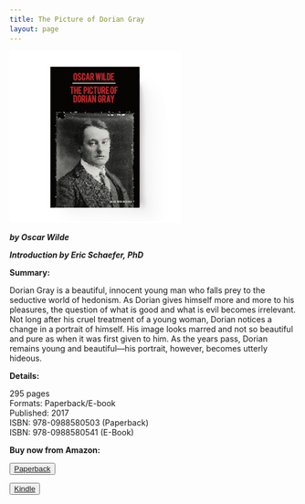 ```yaml
---
title: The Picture of Dorian Gray
layout: page
---
```


![The Picture of Dorian Gray](/img/Dorian-Gray-300x300.jpg)

***by Oscar Wilde***<br>

***Introduction by Eric Schaefer, PhD***<br>

**Summary:**<br>

Dorian Gray is a beautiful, innocent young man who falls prey to the seductive world of hedonism. As Dorian gives himself more and more to his pleasures, the question of what is good and what is evil becomes irrelevant. Not long after his cruel treatment of a young woman, Dorian notices a change in a portrait of himself. His image looks marred and not so beautiful and pure as when it was first given to him. As the years pass, Dorian remains young and beautiful—his portrait, however, becomes utterly hideous.

**Details:**<br>

295 pages<br>
Formats: Paperback/E-book<br>
Published: 2017<br>
ISBN: 978-0988580503 (Paperback)<br>
ISBN: 978-0988580541 (E-Book)<br>

**Buy now from Amazon:**<br>

<button>[Paperback](https://www.amazon.com/dp/0988580500)</button>

<button>[Kindle](https://www.amazon.com/dp/B0786W25TW)</button>
